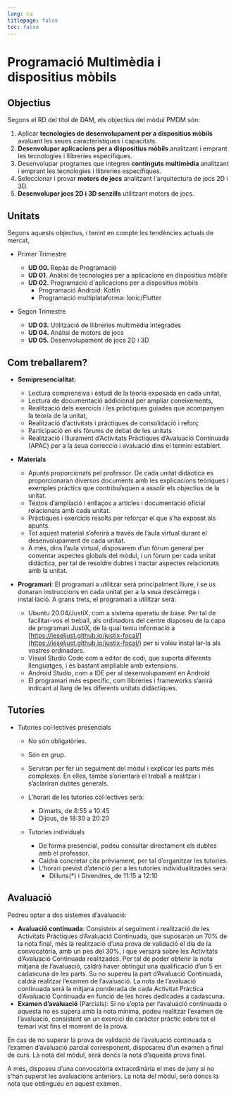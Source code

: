 ```yaml
---
lang: ca
titlepage: false
toc: false
---
```


# Programació Multimèdia i dispositius mòbils

## Objectius

Segons el RD del títol de DAM, els objectius del mòdul PMDM són:

1. Aplicar **tecnologies de desenvolupament per a dispositius mòbils** avaluant les seues característiques i capacitats.
2. **Desenvolupar aplicacions per a dispositius mòbils** analitzant i emprant les tecnologies i llibreries específiques.
3. Desenvolupar programes que integren **continguts multimèdia** analitzant i emprant les tecnologies i llibreries específiques.
4. Seleccionar i provar **motors de jocs** analitzant l'arquitectura de jocs 2D i 3D.
5. **Desenvolupar jocs 2D i 3D senzills** utilitzant motors de jocs.

## Unitats

Segons aquests objectius, i tenint en compte les tendències actuals de mercat, 

* Primer Trimestre
    * **UD 00.** Repàs de Programació
    * **UD 01.** Anàlisi de tecnologies per a aplicacions en dispositius mòbils
    * **UD 02.** Programació d'aplicacions per a dispositius mòbils
        * Programació Android: Kotlin
        * Programació multiplataforma: Ionic/Flutter

* Segon Trimestre
    * **UD 03.** Utilització de llibreries multimèdia integrades
    * **UD 04.** Anàlisi de motors de jocs
    * **UD 05.** Desenvolupament de jocs 2D i 3D

## Com treballarem?

* **Semipresencialitat:**
    * Lectura comprensiva i estudi de la teoria exposada en cada unitat,
    * Lectura de documentació addicional per ampliar coneixements,
    * Realització dels exercicis i les pràctiques guiades que acompanyen la teoría de la unitat,
    * Realització d’activitats i pràctiques de consolidació i reforç
    * Participació en els fòrums de debat de les unitats
    * Realització i lliurament d’Activitats Pràctiques d’Avaluació Continuada (APAC) per a la seua correcció i avaluació dins el termini establert. 

* **Materials**
    * Apunts proporcionats pel professor. De cada unitat didàctica es proporcionaran diversos documents amb les explicacions teòriques i exemples pràctics que contribuïsquen a assolir els objectius de la unitat.
    * Textos d’ampliació i enllaços a articles i documentació oficial relacionats amb cada unitat.
    * Pràctiques i exercicis resolts per reforçar el que s’ha exposat als apunts.
    * Tot aquest material s’oferirà a través de l’aula virtual durant el desenvolupament de cada unitat. 
    * A més, dins l’aula virtual, disposarem d’un fòrum general per comentar aspectes globals del mòdul, i un fòrum per cada unitat didàctica, per tal de resoldre dubtes i tractar aspectes relacionats amb la unitat.

* **Programari**: El programari a utilitzar serà principalment lliure, i se us donaran instruccions en cada unitat per a la seua descàrrega i instal·lació. A grans trets, el programari a utilitzar serà:
    * Ubuntu 20.04/JustiX, com a sistema operatiu de base. Per tal de facilitar-vos el treball, als ordinadors del centre disposeu de la capa de programari JustiX, de la qual teniu informació a [https://ieseljust.github.io/justix-focal/](https://ieseljust.github.io/justix-focal/) per si voleu instal·lar-la als vostres ordinadors.
    * Visual Studio Code com a editor de codi, que suporta diferents llenguatges, i és bastant ampliable amb extensions. 
    * Android Studio, com a IDE per al desenvolupament en Android
    * El programari més específic, com llibreries i frameworks s’anirà indicant al llarg de les diferents unitats  didàctiques.

## Tutoríes

* Tutoríes col·lectives presencials
    * No són obligatòries.
    * Són en grup.
    * Serviran per fer un seguiment del mòdul i explicar les parts més complexes. En elles, també s’orientarà el treball a realitzar i s’aclariran dubtes generals.
    * L’horari de les tutories col·lectives serà:
        * Dimarts, de 8:55 a 10:45
        * Dijous, de 18:30 a 20:20

    * Tutories individuals
        * De forma presencial, podeu consultar directament els dubtes amb el professor.
        * Caldrà concretar cita prèviament, per tal d’organitzar les tutories.
        * L’horari previst d’atenció per a les tutories individualitzades serà:
            * Dilluns(*) i Divendres, de 11:15 a 12:10

## Avaluació

Podreu optar a dos sistemes d’avaluació:

* **Avaluació continuada**: Consisteix al seguiment i realització de les Activitats Pràctiques d’Avaluació Continuada, que suposaran un 70% de la nota final, més la realització d’una prova de validació el dia de la convocatòria, amb un pes del 30%, i que versarà sobre les Activitats d’Avaluació Continuada realitzades. Per tal de poder obtenir la nota mitjana de l’avaluació, caldrà haver obtingut una qualificació d’un 5 en cadascuna de les parts. Su no supereu la part d’Avaluació Continuada, caldrà realitzar l’examen de l’avaluació. La nota de l’avaluació continuada serà la mitjana ponderada de cada Activitat Pràctica d’Avaluació Continuada en funció de les hores dedicades a cadascuna.
* **Examen d’avaluació** (Parcials): Si no s’opta per l’avaluació continuada o aquesta no es supera amb la nota mínima, podeu realitzar l’examen de l’avaluació, consistent en un exercici de caràcter pràctic sobre tot el temari vist fins el moment de la prova. 

En cas de no superar la prova de validació de l’avaluació continuada o l’examen d’avaluació parcial corresponent, disposareu d’un examen a final de curs. La nota del mòdul, serà doncs la nota d’aquesta prova final.

A més, disposeu d’una convocatòria extraordinària el mes de juny si no s’han superat les avaluacions anteriors. La nota del mòdul, serà doncs la nota que obtingueu en aquest examen.
